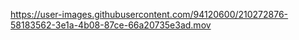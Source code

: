 <https://user-images.githubusercontent.com/94120600/210272876-58183562-3e1a-4b08-87ce-66a20735e3ad.mov>